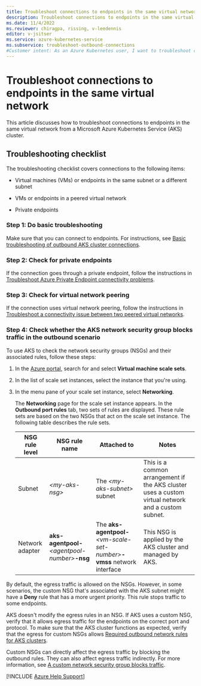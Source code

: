 ```yaml
---
title: Troubleshoot connections to endpoints in the same virtual network
description: Troubleshoot connections to endpoints in the same virtual network from an Azure Kubernetes Service (AKS) cluster.
ms.date: 11/4/2022
ms.reviewer: chiragpa, rissing, v-leedennis
editor: v-jsitser
ms.service: azure-kubernetes-service
ms.subservice: troubleshoot-outbound-connections
#Customer intent: As an Azure Kubernetes user, I want to troubleshoot connections to endpoints in the same virtual network so that I don't experience outbound connection issues from an Azure Kubernetes Service (AKS) cluster.
---
```

# Troubleshoot connections to endpoints in the same virtual network

This article discusses how to troubleshoot connections to endpoints in the same virtual network from a Microsoft Azure Kubernetes Service (AKS) cluster.

## Troubleshooting checklist

The troubleshooting checklist covers connections to the following items:

- Virtual machines (VMs) or endpoints in the same subnet or a different subnet

- VMs or endpoints in a peered virtual network

- Private endpoints

### Step 1: Do basic troubleshooting

Make sure that you can connect to endpoints. For instructions, see [Basic troubleshooting of outbound AKS cluster connections](basic-troubleshooting-outbound-connections.md).

### Step 2: Check for private endpoints

If the connection goes through a private endpoint, follow the instructions in [Troubleshoot Azure Private Endpoint connectivity problems](/azure/private-link/troubleshoot-private-endpoint-connectivity).

### Step 3: Check for virtual network peering

If the connection uses virtual network peering, follow the instructions in [Troubleshoot a connectivity issue between two peered virtual networks](/azure/virtual-network/virtual-network-troubleshoot-peering-issues#troubleshoot-a-connectivity-issue-between-two-peered-virtual-networks).

### Step 4: Check whether the AKS network security group blocks traffic in the outbound scenario

To use AKS to check the network security groups (NSGs) and their associated rules, follow these steps:

1. In the [Azure portal](https://portal.azure.com), search for and select **Virtual machine scale sets**.

1. In the list of scale set instances, select the instance that you're using.

1. In the menu pane of your scale set instance, select **Networking**.

   The **Networking** page for the scale set instance appears. In the **Outbound port rules** tab, two sets of rules are displayed. These rule sets are based on the two NSGs that act on the scale set instance. The following table describes the rule sets.

   | NSG rule level | NSG rule name | Attached to | Notes |
   |--|--|--|--|
   | Subnet | *\<my-aks-nsg>* | The *\<my-aks-subnet>* subnet | This is a common arrangement if the AKS cluster uses a custom virtual network and a custom subnet. |
   | Network adapter | **aks-agentpool-***\<agentpool-number>***-nsg** | The **aks-agentpool-***\<vm-scale-set-number>***-vmss** network interface | This NSG is applied by the AKS cluster and managed by AKS. |

By default, the egress traffic is allowed on the NSGs. However, in some scenarios, the custom NSG that's associated with the AKS subnet might have a **Deny** rule that has a more urgent priority. This rule stops traffic to some endpoints.

AKS doesn't modify the egress rules in an NSG. If AKS uses a custom NSG, verify that it allows egress traffic for the endpoints on the correct port and protocol. To make sure that the AKS cluster functions as expected, verify that the egress for custom NSGs allows [Required outbound network rules for AKS clusters](/azure/aks/limit-egress-traffic#required-outbound-network-rules-and-fqdns-for-aks-clusters).

Custom NSGs can directly affect the egress traffic by blocking the outbound rules. They can also affect egress traffic indirectly. For more information, see [A custom network security group blocks traffic](./custom-nsg-blocks-traffic.md).

[!INCLUDE [Azure Help Support](../../includes/azure-help-support.md)]
